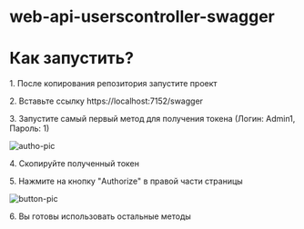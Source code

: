 # web-api-userscontroller-swagger

<h1>Как запустить?</h1>
<p>1. После копирования репозитория запустите проект</p>
<p>2. Вставьте ссылку https://localhost:7152/swagger</p>
<p>3. Запустите самый первый метод для получения токена (Логин: Admin1, Пароль: 1)</p>

![autho-pic](https://github.com/user-attachments/assets/44dfd1bc-ee60-4525-9839-edda594cfeaa)

<p>4. Скопируйте полученный токен</p>
<p>5. Нажмите на кнопку "Authorize" в правой части страницы</p>

![button-pic](https://github.com/user-attachments/assets/c8737a6d-3753-4152-a8b5-46cf0de653ba)

<p>6. Вы готовы использовать остальные методы</p>
